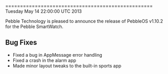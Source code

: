 ==================================================
Tuesday May 14 22:00:00 UTC 2013

Pebble Technology is pleased to announce the release of PebbleOS v1.10.2 for the Pebble SmartWatch.

Bug Fixes
----------
* Fixed a bug in AppMessage error handling
* Fixed a crash in the alarm app
* Made minor layout tweaks to the built-in sports app
